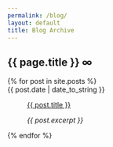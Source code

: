 ```yaml
---
permalink: /blog/
layout: default
title: Blog Archive
---
```


<div id="body">   
	<h2>{{ page.title }} <a style="text-decoration:none" class="permalink" href="{{ page.url }}">∞</a></h2>
	<div class="archive item">
		  <dl class="posts">
			{% for post in site.posts %}
			  <dt>{{ post.date | date_to_string }}</dt>
			  <dd>
				<p><a href="{{ post.url }}">{{ post.title }}</a></p>
				<p><em>{{ post.excerpt }}</em></p>
			  </dd>
			{% endfor %}
		  </dl>
	</div>
</div>
